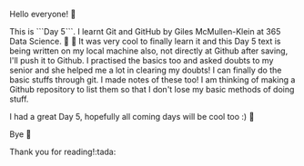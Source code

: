 Hello everyone! 👋
<p>
This is ```Day 5```. I learnt Git and GitHub by Giles McMullen-Klein at 365 Data Science. 🎊 🎊 It was very cool to finally learn it and this Day 5 text is being written on my local machine also, not directly at Github after saving, I'll push it to Github. I practised the basics too and asked doubts to my senior and she helped me a lot in clearing my doubts! I can finally do the basic stuffs through git. I made notes of these too! I am thinking of making a Github repository to list them so that I don't lose my basic methods of doing stuff. 
<p>
I had a great Day 5, hopefully all coming days will be cool too :) 🎊
<p>
Bye 👋
<p>
Thank you for reading!:tada:


